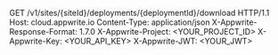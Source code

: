 GET /v1/sites/{siteId}/deployments/{deploymentId}/download HTTP/1.1
Host: cloud.appwrite.io
Content-Type: application/json
X-Appwrite-Response-Format: 1.7.0
X-Appwrite-Project: <YOUR_PROJECT_ID>
X-Appwrite-Key: <YOUR_API_KEY>
X-Appwrite-JWT: <YOUR_JWT>

